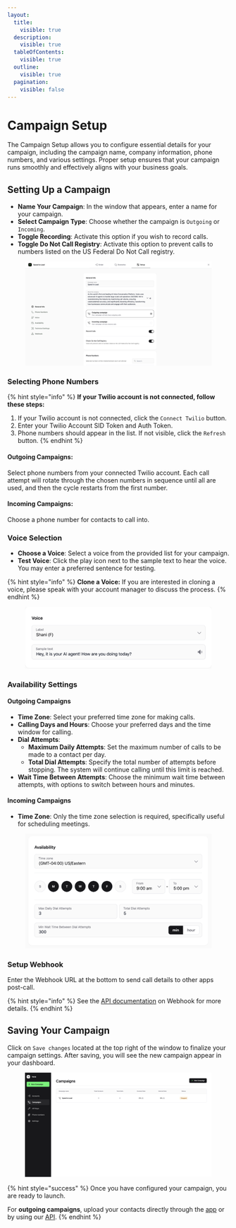 ```yaml
---
layout:
  title:
    visible: true
  description:
    visible: true
  tableOfContents:
    visible: true
  outline:
    visible: true
  pagination:
    visible: false
---
```


# Campaign Setup

The Campaign Setup allows you to configure essential details for your campaign, including the campaign name, company information, phone numbers, and various settings. Proper setup ensures that your campaign runs smoothly and effectively aligns with your business goals.

## **Setting Up a Campaign**

* **Name Your Campaign**: In the window that appears, enter a name for your campaign.
* **Select Campaign Type**: Choose whether the campaign is `Outgoing` or `Incoming`.
* **Toggle Recording**: Activate this option if you wish to record calls.
* **Toggle Do Not Call Registry**: Activate this option to prevent calls to numbers listed on the US Federal Do Not Call registry.

<figure><img src="../.gitbook/assets/image (34).png" alt=""><figcaption></figcaption></figure>

### **Selecting Phone Numbers**

{% hint style="info" %}
**If your Twilio account is not connected, follow these steps:**

1. If your Twilio account is not connected, click the `Connect Twilio` button.
2. Enter your Twilio Account SID Token and Auth Token.
3. Phone numbers should appear in the list. If not visible, click the `Refresh` button.
{% endhint %}

#### **Outgoing Campaigns**:

Select phone numbers from your connected Twilio account. Each call attempt will rotate through the chosen numbers in sequence until all are used, and then the cycle restarts from the first number.

#### **Incoming Campaigns**:

Choose a phone number for contacts to call into.

### **Voice Selection**

* **Choose a Voice**: Select a voice from the provided list for your campaign.
* **Test Voice**: Click the play icon next to the sample text to hear the voice. You may enter a preferred sentence for testing.

{% hint style="info" %}
**Clone a Voice:** If you are interested in cloning a voice, please speak with your account manager to discuss the process.
{% endhint %}

<figure><img src="../.gitbook/assets/image (35).png" alt="" width="563"><figcaption></figcaption></figure>

### **Availability Settings**

#### **Outgoing Campaigns**

* **Time Zone**: Select your preferred time zone for making calls.
* **Calling Days and Hours**: Choose your preferred days and the time window for calling.
* **Dial Attempts**:
  * **Maximum Daily Attempts**: Set the maximum number of calls to be made to a contact per day.
  * **Total Dial Attempts**: Specify the total number of attempts before stopping. The system will continue calling until this limit is reached.
* **Wait Time Between Attempts**: Choose the minimum wait time between attempts, with options to switch between hours and minutes.

#### **Incoming Campaigns**

* **Time Zone**: Only the time zone selection is required, specifically useful for scheduling meetings.

<figure><img src="../.gitbook/assets/image (36).png" alt="" width="563"><figcaption></figcaption></figure>

### **Setup Webhook**

Enter the Webhook URL at the bottom to send call details to other apps post-call.

{% hint style="info" %}
See the [API documentation](../webhook/webhook-overview.md) on Webhook for more details.
{% endhint %}

## **Saving Your Campaign**

Click on `Save changes` located at the top right of the window to finalize your campaign settings. After saving, you will see the new campaign appear in your dashboard.

<figure><img src="../.gitbook/assets/image (12).png" alt=""><figcaption></figcaption></figure>

{% hint style="success" %}
Once you have configured your campaign, you are ready to launch.&#x20;

For **outgoing campaigns**, upload your contacts directly through the [app](../using-voxia/uploading-contacts.md) or by using our [API](../api/add-contacts.md).
{% endhint %}
